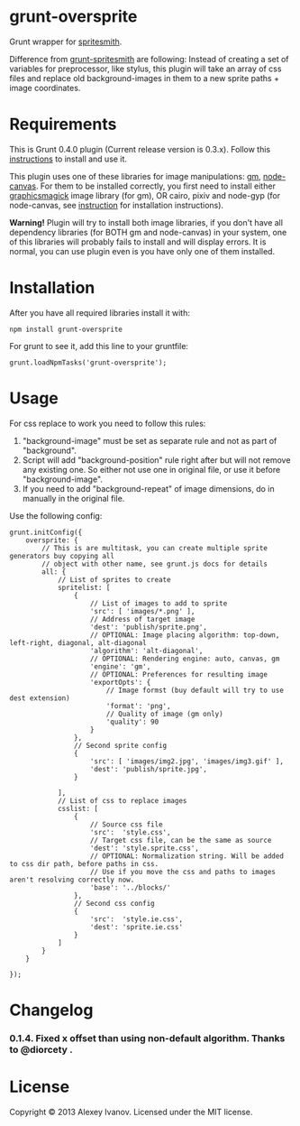 grunt-oversprite
================

Grunt wrapper for [spritesmith](https://github.com/Ensighten/spritesmith).

Difference from [grunt-spritesmith](https://github.com/Ensighten/grunt-spritesmith) are following: Instead of creating a set of variables for preprocessor, like stylus, this plugin will take an array of css files and replace old background-images in them to a new sprite paths + image coordinates.



Requirements
============

This is Grunt 0.4.0 plugin (Current release version is 0.3.x). Follow this [instructions](https://github.com/gruntjs/grunt/wiki/Getting-started) to install and use it.

This plugin uses one of these libraries for image manipulations: [gm](https://github.com/aheckmann/gm), [node-canvas](https://github.com/LearnBoost/node-canvas). For them to be installed correctly, you first need to install either [graphicsmagick](http://www.graphicsmagick.org/) image library (for gm), OR cairo, pixiv and node-gyp (for node-canvas, see [instruction](https://github.com/LearnBoost/node-canvas/wiki/_pages) for installation instructions).

**Warning!** Plugin will try to install both image libraries, if you don't have all dependency libraries (for BOTH gm and node-canvas) in your system, one of this libraries will probably fails to install and will display errors. It is normal, you can use plugin even is you have only one of them installed.

Installation
============

After you have all required libraries install it with:

    npm install grunt-oversprite


For grunt to see it, add this line to your gruntfile:

    grunt.loadNpmTasks('grunt-oversprite');


Usage
=====

For css replace to work you need to follow this rules:

  1. "background-image" must be set as separate rule and not as part of "background".
  2. Script will add "background-position" rule right after but will not remove any existing one. So either not use one in original file, or use it before "background-image".
  3. If you need to add "background-repeat" of image dimensions, do in manually in the original file.

Use the following config:

    grunt.initConfig({
        oversprite: {
            // This is are multitask, you can create multiple sprite generators buy copying all 
            // object with other name, see grunt.js docs for details
            all: {
                // List of sprites to create
                spritelist: [
                    {
                        // List of images to add to sprite
                        'src': [ 'images/*.png' ],
                        // Address of target image
                        'dest': 'publish/sprite.png',
                        // OPTIONAL: Image placing algorithm: top-down, left-right, diagonal, alt-diagonal
                        'algorithm': 'alt-diagonal',
                        // OPTIONAL: Rendering engine: auto, canvas, gm
                        'engine': 'gm',
                        // OPTIONAL: Preferences for resulting image
                        'exportOpts': {
                            // Image formst (buy default will try to use dest extension)
                            'format': 'png',
                            // Quality of image (gm only)
                            'quality': 90
                        }
                    },
                    // Second sprite config
                    {
                        'src': [ 'images/img2.jpg', 'images/img3.gif' ],
                        'dest': 'publish/sprite.jpg',
                    }

                ],
                // List of css to replace images
                csslist: [
                    {
                        // Source css file
                        'src':  'style.css',
                        // Target css file, can be the same as source
                        'dest': 'style.sprite.css',
                        // OPTIONAL: Normalization string. Will be added to css dir path, before paths in css. 
                        // Use if you move the css and paths to images aren't resolving correctly now.
                        'base': '../blocks/'
                    },
                    // Second css config
                    {
                        'src':  'style.ie.css',
                        'dest': 'sprite.ie.css'
                    }
                ]
            }
        }

    });

Changelog
=========

### 0.1.4. Fixed x offset than using non-default algorithm. Thanks to @diorcety .

License
=======

Copyright © 2013 Alexey Ivanov. Licensed under the MIT license.
